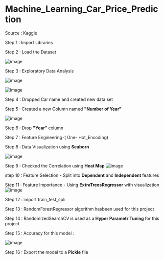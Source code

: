 # Machine_Learning_Car_Price_Prediction


Source : Kaggle


Step 1 : Import Libraries

Step 2 : Load the Dataset

![image](https://user-images.githubusercontent.com/86042771/138587286-c9c47143-1d45-42f3-ab90-05cf072e499f.png)

Step 3 : Exploratory Data Analysis

![image](https://user-images.githubusercontent.com/86042771/138587345-0a9d77f5-e26f-47a4-9fd6-b51c65ecb658.png)

![image](https://user-images.githubusercontent.com/86042771/138587373-d86b8986-57e5-4d9e-a240-71c7a3ee65f4.png)


Step 4 : Dropped Car name and created new data set

Step 5 : Created a new Column named **"Number of Year"**

![image](https://user-images.githubusercontent.com/86042771/138587445-b5aa1bee-ed1f-4d0a-9108-5b4580cb68bc.png)

Step 6 : Drop **"Year"** column

Step 7 : Feature Engineering-( One- Hot_Encoding)

Step 8 : Data Visualization using **Seaborn**

![image](https://user-images.githubusercontent.com/86042771/138587638-8bf60843-1381-4638-9f06-b99995c2705b.png)

Step 9 : Checked the Correlation using **Heat Map**
![image](https://user-images.githubusercontent.com/86042771/138587663-fb4971fb-bc4f-42a4-9c6c-02e8a3f002b7.png)

step 10 : Feature Selection - Split into **Dependent** and **Independent** features


Step 11 : Feature Importance - Using **ExtraTreesRegressor** with visualization
![image](https://user-images.githubusercontent.com/86042771/138587840-d7e6ba52-3b8b-426f-8fef-05b3025c7fc6.png)

Step 12 : import train_test_spli

Step 13 : RandomForestRegressor algorithm hasbeen used for this project

Step 14 : RandomizedSearchCV is used as a **Hyper Parametr Tuning** for this project

Step 15 : Accuracy for this model :

![image](https://user-images.githubusercontent.com/86042771/138588074-ece6cd74-631b-4196-be04-b738070cffdb.png)

Step 16 : Export the model to a **Pickle** file





